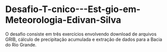 # Desafio-T-cnico---Est-gio-em-Meteorologia-Edivan-Silva
O desafio consiste em três exercícios envolvendo download de arquivos GRIB, cálculo de precipitação acumulada e extração de dados para a Bacia do Rio Grande.
